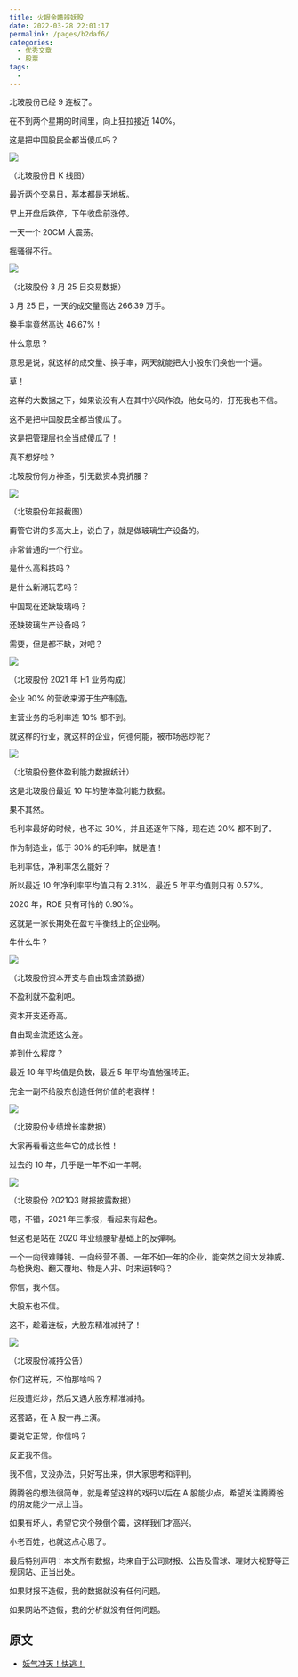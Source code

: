 ```yaml
---
title: 火眼金睛辨妖股
date: 2022-03-28 22:01:17
permalink: /pages/b2daf6/
categories:
  - 优秀文章
  - 股票
tags:
  -
---
```


北玻股份已经 9 连板了。

在不到两个星期的时间里，向上狂拉接近 140%。

这是把中国股民全都当傻瓜吗？

![](../../.vuepress/public/img/article/377.jpg)

（北玻股份日 K 线图）

最近两个交易日，基本都是天地板。

早上开盘后跌停，下午收盘前涨停。

一天一个 20CM 大震荡。

摇骚得不行。

![](../../.vuepress/public/img/article/378.jpg)

（北玻股份 3 月 25 日交易数据）

3 月 25 日，一天的成交量高达 266.39 万手。

换手率竟然高达 46.67%！

什么意思？

意思是说，就这样的成交量、换手率，两天就能把大小股东们换他一个遍。

草！

这样的大数据之下，如果说没有人在其中兴风作浪，他女马的，打死我也不信。

这不是把中国股民全都当傻瓜了。

这是把管理层也全当成傻瓜了！

真不想好啦？

北玻股份何方神圣，引无数资本竞折腰？

![](../../.vuepress/public/img/article/379.jpg)

（北玻股份年报截图）

甭管它讲的多高大上，说白了，就是做玻璃生产设备的。

非常普通的一个行业。

是什么高科技吗？

是什么新潮玩艺吗？

中国现在还缺玻璃吗？

还缺玻璃生产设备吗？

需要，但是都不缺，对吧？

![](../../.vuepress/public/img/article/380.jpg)

（北玻股份 2021 年 H1 业务构成）

企业 90% 的营收来源于生产制造。

主营业务的毛利率连 10% 都不到。

就这样的行业，就这样的企业，何德何能，被市场恶炒呢？

![](../../.vuepress/public/img/article/381.png)

（北玻股份整体盈利能力数据统计）

这是北玻股份最近 10 年的整体盈利能力数据。

果不其然。

毛利率最好的时候，也不过 30%，并且还逐年下降，现在连 20% 都不到了。

作为制造业，低于 30% 的毛利率，就是渣！

毛利率低，净利率怎么能好？

所以最近 10 年净利率平均值只有 2.31%，最近 5 年平均值则只有 0.57%。

2020 年，ROE 只有可怜的 0.90%。

这就是一家长期处在盈亏平衡线上的企业啊。

牛什么牛？

![](../../.vuepress/public/img/article/382.png)

（北玻股份资本开支与自由现金流数据）

不盈利就不盈利吧。

资本开支还奇高。

自由现金流还这么差。

差到什么程度？

最近 10 年平均值是负数，最近 5 年平均值勉强转正。

完全一副不给股东创造任何价值的老衰样！

![](../../.vuepress/public/img/article/383.png)

（北玻股份业绩增长率数据）

大家再看看这些年它的成长性！

过去的 10 年，几乎是一年不如一年啊。

![](../../.vuepress/public/img/article/384.jpg)

（北玻股份 2021Q3 财报披露数据）

嗯，不错，2021 年三季报，看起来有起色。

但这也是站在 2020 年业绩腰斩基础上的反弹啊。

一个一向很难赚钱、一向经营不善、一年不如一年的企业，能突然之间大发神威、鸟枪换炮、翻天覆地、物是人非、时来运转吗？

你信，我不信。

大股东也不信。

这不，趁着连板，大股东精准减持了！

![](../../.vuepress/public/img/article/385.jpg)

（北玻股份减持公告）

你们这样玩，不怕那啥吗？

烂股遭烂炒，然后又遇大股东精准减持。

这套路，在 A 股一再上演。

要说它正常，你信吗？

反正我不信。

我不信，又没办法，只好写出来，供大家思考和评判。

腾腾爸的想法很简单，就是希望这样的戏码以后在 A 股能少点，希望关注腾腾爸的朋友能少一点上当。

如果有坏人，希望它灾个殃倒个霉，这样我们才高兴。

小老百姓，也就这点心思了。

最后特别声明：本文所有数据，均来自于公司财报、公告及雪球、理财大视野等正规网站、正当出处。

如果财报不造假，我的数据就没有任何问题。

如果网站不造假，我的分析就没有任何问题。

## 原文

- [妖气冲天！快逃！](https://mp.weixin.qq.com/s/wb5EYmaHbplVGbj2mghxZA)
